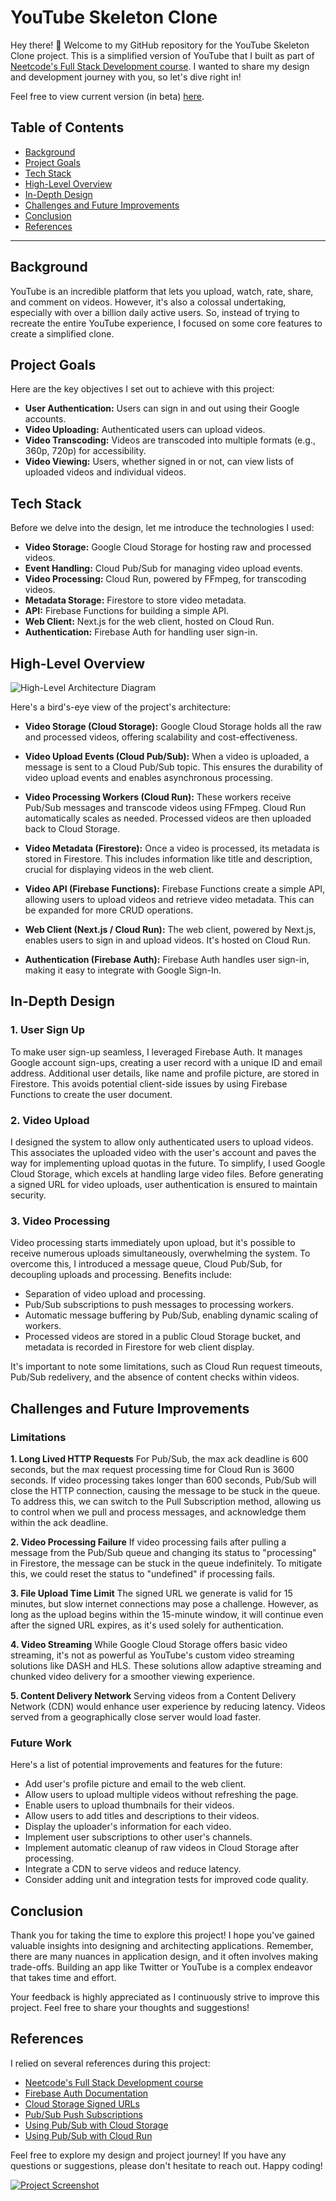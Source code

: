 # YouTube Skeleton Clone

Hey there! 👋 Welcome to my GitHub repository for the YouTube Skeleton Clone project. This is a simplified version of YouTube that I built as part of [Neetcode's Full Stack Development course](https://neetcode.io/courses/full-stack-dev/0). I wanted to share my design and development journey with you, so let's dive right in!

Feel free to view current version (in beta) <a href="https://yt-web-client-asxev4o2ta-uc.a.run.app" target="_blank">here</a>.

## Table of Contents
- [Background](#background)
- [Project Goals](#project-goals)
- [Tech Stack](#tech-stack)
- [High-Level Overview](#high-level-overview)
- [In-Depth Design](#in-depth-design)
- [Challenges and Future Improvements](#challenges-and-future-improvements)
- [Conclusion](#conclusion)
- [References](#references)

---

## Background

YouTube is an incredible platform that lets you upload, watch, rate, share, and comment on videos. However, it's also a colossal undertaking, especially with over a billion daily active users. So, instead of trying to recreate the entire YouTube experience, I focused on some core features to create a simplified clone.

## Project Goals

Here are the key objectives I set out to achieve with this project:

- **User Authentication:** Users can sign in and out using their Google accounts.
- **Video Uploading:** Authenticated users can upload videos.
- **Video Transcoding:** Videos are transcoded into multiple formats (e.g., 360p, 720p) for accessibility.
- **Video Viewing:** Users, whether signed in or not, can view lists of uploaded videos and individual videos.

## Tech Stack

Before we delve into the design, let me introduce the technologies I used:

- **Video Storage:** Google Cloud Storage for hosting raw and processed videos.
- **Event Handling:** Cloud Pub/Sub for managing video upload events.
- **Video Processing:** Cloud Run, powered by FFmpeg, for transcoding videos.
- **Metadata Storage:** Firestore to store video metadata.
- **API:** Firebase Functions for building a simple API.
- **Web Client:** Next.js for the web client, hosted on Cloud Run.
- **Authentication:** Firebase Auth for handling user sign-in.

## High-Level Overview

![High-Level Architecture Diagram](public/high-level-architecture.avif)

Here's a bird's-eye view of the project's architecture:

- **Video Storage (Cloud Storage):** Google Cloud Storage holds all the raw and processed videos, offering scalability and cost-effectiveness.

- **Video Upload Events (Cloud Pub/Sub):** When a video is uploaded, a message is sent to a Cloud Pub/Sub topic. This ensures the durability of video upload events and enables asynchronous processing.

- **Video Processing Workers (Cloud Run):** These workers receive Pub/Sub messages and transcode videos using FFmpeg. Cloud Run automatically scales as needed. Processed videos are then uploaded back to Cloud Storage.

- **Video Metadata (Firestore):** Once a video is processed, its metadata is stored in Firestore. This includes information like title and description, crucial for displaying videos in the web client.

- **Video API (Firebase Functions):** Firebase Functions create a simple API, allowing users to upload videos and retrieve video metadata. This can be expanded for more CRUD operations.

- **Web Client (Next.js / Cloud Run):** The web client, powered by Next.js, enables users to sign in and upload videos. It's hosted on Cloud Run.

- **Authentication (Firebase Auth):** Firebase Auth handles user sign-in, making it easy to integrate with Google Sign-In.

## In-Depth Design

### 1. User Sign Up

To make user sign-up seamless, I leveraged Firebase Auth. It manages Google account sign-ups, creating a user record with a unique ID and email address. Additional user details, like name and profile picture, are stored in Firestore. This avoids potential client-side issues by using Firebase Functions to create the user document.

### 2. Video Upload

I designed the system to allow only authenticated users to upload videos. This associates the uploaded video with the user's account and paves the way for implementing upload quotas in the future. To simplify, I used Google Cloud Storage, which excels at handling large video files. Before generating a signed URL for video uploads, user authentication is ensured to maintain security.

### 3. Video Processing

Video processing starts immediately upon upload, but it's possible to receive numerous uploads simultaneously, overwhelming the system. To overcome this, I introduced a message queue, Cloud Pub/Sub, for decoupling uploads and processing. Benefits include:

- Separation of video upload and processing.
- Pub/Sub subscriptions to push messages to processing workers.
- Automatic message buffering by Pub/Sub, enabling dynamic scaling of workers.
- Processed videos are stored in a public Cloud Storage bucket, and metadata is recorded in Firestore for web client display.

It's important to note some limitations, such as Cloud Run request timeouts, Pub/Sub redelivery, and the absence of content checks within videos.

## Challenges and Future Improvements

### Limitations

**1. Long Lived HTTP Requests**
For Pub/Sub, the max ack deadline is 600 seconds, but the max request processing time for Cloud Run is 3600 seconds. If video processing takes longer than 600 seconds, Pub/Sub will close the HTTP connection, causing the message to be stuck in the queue. To address this, we can switch to the Pull Subscription method, allowing us to control when we pull and process messages, and acknowledge them within the ack deadline.

**2. Video Processing Failure**
If video processing fails after pulling a message from the Pub/Sub queue and changing its status to "processing" in Firestore, the message can be stuck in the queue indefinitely. To mitigate this, we could reset the status to "undefined" if processing fails.

**3. File Upload Time Limit**
The signed URL we generate is valid for 15 minutes, but slow internet connections may pose a challenge. However, as long as the upload begins within the 15-minute window, it will continue even after the signed URL expires, as it's used solely for authentication.

**4. Video Streaming**
While Google Cloud Storage offers basic video streaming, it's not as powerful as YouTube's custom video streaming solutions like DASH and HLS. These solutions allow adaptive streaming and chunked video delivery for a smoother viewing experience.

**5. Content Delivery Network**
Serving videos from a Content Delivery Network (CDN) would enhance user experience by reducing latency. Videos served from a geographically close server would load faster.

### Future Work

Here's a list of potential improvements and features for the future:

- Add user's profile picture and email to the web client.
- Allow users to upload multiple videos without refreshing the page.
- Enable users to upload thumbnails for their videos.
- Allow users to add titles and descriptions to their videos.
- Display the uploader's information for each video.
- Implement user subscriptions to other user's channels.
- Implement automatic cleanup of raw videos in Cloud Storage after processing.
- Integrate a CDN to serve videos and reduce latency.
- Consider adding unit and integration tests for improved code quality.

## Conclusion

Thank you for taking the time to explore this project! I hope you've gained valuable insights into designing and architecting applications. Remember, there are many nuances in application design, and it often involves making trade-offs. Building an app like Twitter or YouTube is a complex endeavor that takes time and effort.

Your feedback is highly appreciated as I continuously strive to improve this project. Feel free to share your thoughts and suggestions!


## References

I relied on several references during this project:

- [Neetcode's Full Stack Development course](https://neetcode.io/courses/full-stack-dev/0)
- [Firebase Auth Documentation](https://firebase.google.com/docs/auth)
- [Cloud Storage Signed URLs](https://cloud.google.com/storage/docs/access-control/signed-urls)
- [Pub/Sub Push Subscriptions](https://cloud.google.com/pubsub/docs/push)
- [Using Pub/Sub with Cloud Storage](https://cloud.google.com/storage/docs/pubsub-notifications)
- [Using Pub/Sub with Cloud Run](https://cloud.google.com/run/docs/tutorials/pubsub)

Feel free to explore my design and project journey! If you have any questions or suggestions, please don't hesitate to reach out. Happy coding!

[![Project Screenshot](screenshot_link)](project_url)
